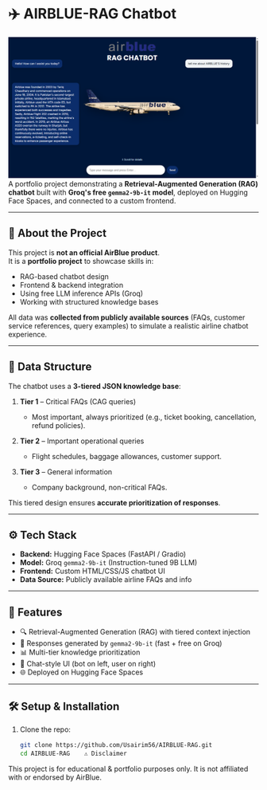 # ✈️ AIRBLUE-RAG Chatbot
![Chatbot Screenshot](data/Screenshot%20(371).png)
A portfolio project demonstrating a **Retrieval-Augmented Generation (RAG) chatbot** built with **Groq's free `gemma2-9b-it` model**, deployed on Hugging Face Spaces, and connected to a custom frontend.

---

## 📌 About the Project

This project is **not an official AirBlue product**.  
It is a **portfolio project** to showcase skills in:

- RAG-based chatbot design
- Frontend & backend integration
- Using free LLM inference APIs (Groq)
- Working with structured knowledge bases

All data was **collected from publicly available sources** (FAQs, customer service references, query examples) to simulate a realistic airline chatbot experience.

---

## 📂 Data Structure

The chatbot uses a **3-tiered JSON knowledge base**:

1. **Tier 1** – Critical FAQs (CAG queries)  
   - Most important, always prioritized (e.g., ticket booking, cancellation, refund policies).  

2. **Tier 2** – Important operational queries  
   - Flight schedules, baggage allowances, customer support.  

3. **Tier 3** – General information  
   - Company background, non-critical FAQs.  

This tiered design ensures **accurate prioritization of responses**.

---

## ⚙️ Tech Stack

- **Backend:** Hugging Face Spaces (FastAPI / Gradio)  
- **Model:** Groq `gemma2-9b-it` (Instruction-tuned 9B LLM)  
- **Frontend:** Custom HTML/CSS/JS chatbot UI  
- **Data Source:** Publicly available airline FAQs and info  

---

## 🚀 Features

- 🔍 Retrieval-Augmented Generation (RAG) with tiered context injection  
- 🧠 Responses generated by `gemma2-9b-it` (fast + free on Groq)  
- 📊 Multi-tier knowledge prioritization  
- 💬 Chat-style UI (bot on left, user on right)  
- 🌐 Deployed on Hugging Face Spaces  

---


## 🛠️ Setup & Installation

1. Clone the repo:
   ```bash
   git clone https://github.com/Usairim56/AIRBLUE-RAG.git
   cd AIRBLUE-RAG    ⚠️ Disclaimer

This project is for educational & portfolio purposes only.
It is not affiliated with or endorsed by AirBlue.
